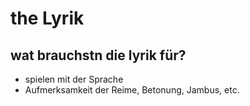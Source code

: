 # the Lyrik

## wat brauchstn die lyrik für?

- spielen mit der Sprache
- Aufmerksamkeit der Reime, Betonung, Jambus, etc.
